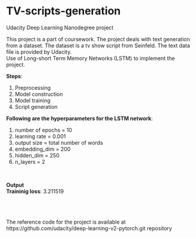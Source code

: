 # TV-scripts-generation
Udacity Deep Learning Nanodegree project

This project is a part of coursework. The project deals with text generation from a dataset. The dataset is a tv show script from Seinfeld. The text data file is provided by Udacity. <br>
Use of Long-short Term Memory Networks (LSTM) to implement the project. 

**Steps**:
1. Preprocessing
2. Model construction 
3. Model training
4. Script generation

**Following are the hyperparameters for the LSTM network**:
1. number of epochs = 10
2. learning rate = 0.001 
3. output size = total number of words
4. embedding_dim = 200
5. hidden_dim = 250
6. n_layers = 2
<br>

**Output** <br>
**Traininig loss**: 3.211519

<br>
<br>
<br>
The reference code for the project is available at https://github.com/udacity/deep-learning-v2-pytorch.git repository 


